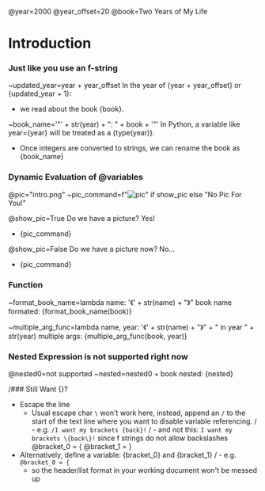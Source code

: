 @year=2000
@year_offset=20
@book=Two Years of My Life
# Introduction
### Just like you use an f-string
~updated_year=year + year_offset
In the year of {year + year_offset} or {updated_year + 1}: 
 - we read about the book {book}. 

~book_name='"' + str(year) + ": " + book + '"'
In Python, a variable like year={year} will be treated as a {type(year)}. 
 - Once integers are converted to strings, we can rename the book as {book_name}

### Dynamic Evaluation of @variables
@pic="intro.png"
~pic_command=f"![pic]({pic})" if show_pic else "No Pic For You!"

@show_pic=True
Do we have a picture? Yes! 
 - {pic_command}

@show_pic=False
Do we have a picture now? No... 
 - {pic_command}

### Function
~format_book_name=lambda name: '《' + str(name) + "》"
book name formated: {format_book_name(book)}

~multiple_arg_func=lambda name, year: '《' + str(name) + "》" + " in year " + str(year)
multiple args: {multiple_arg_func(book, year)}

### Nested Expression is not supported right now
@nested0=not supported
~nested=nested0 + book
nested: {nested}

/### Still Want {}?
 - Escape the line
     - Usual escape char `\` won't work here, instead, append an `/` to the start of the text line where you want to disable variable referencing. 
/         - e.g. `/I want my brackets {back}!`
/         - and not this: `I want my brackets \{back\}!` since f strings do not allow backslashes
@bracket_0 = {
@bracket_1 = }
 - Alternatively, define a variable: {bracket_0} and {bracket_1}
/   - e.g. `@bracket_0 = {`
     - so the header/list format in your working document won't be messed up
